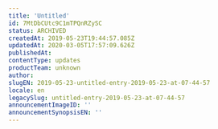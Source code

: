 ```yaml
---
title: 'Untitled'
id: 7MtDbCUtc9C1mTPQnRZySC
status: ARCHIVED
createdAt: 2019-05-23T19:44:57.085Z
updatedAt: 2020-03-05T17:57:09.626Z
publishedAt: 
contentType: updates
productTeam: unknown
author: 
slugEN: 2019-05-23-untitled-entry-2019-05-23-at-07-44-57
locale: en
legacySlug: untitled-entry-2019-05-23-at-07-44-57
announcementImageID: ''
announcementSynopsisEN: ''
---
```



